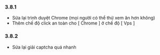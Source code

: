 ### 3.8.1 ###
* Sửa lại trình duyệt Chrome (mọi người có thể thử xem ăn hơn không)
* Thêm chế độ click an toàn cho [ Chrome ] ở chế độ [ Vps ]
### 3.8.2 ###
* Sửa lại giải captcha quá nhanh
